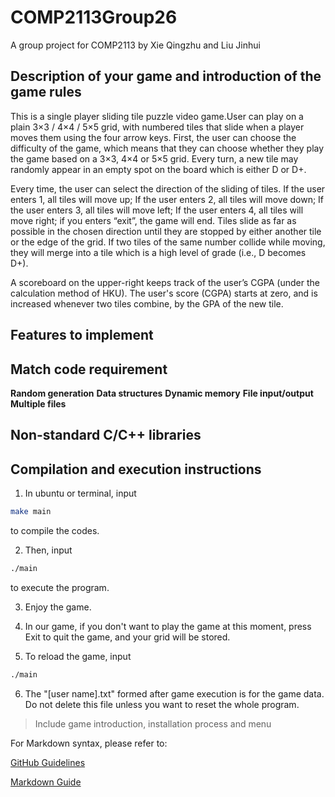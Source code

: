 # COMP2113Group26

A group project for COMP2113 by Xie Qingzhu and Liu Jinhui

## Description of your game and introduction of the game rules

This is a single player sliding tile puzzle video game.User can play on a plain 3×3 / 4×4 / 5×5 grid, with numbered tiles that slide when a player moves them using the four arrow keys. First, the user can choose the difficulty of the game, which means that they can choose whether they play the game based on a 3×3, 4×4 or 5×5 grid. Every turn, a new tile may randomly appear in an empty spot on the board which is either D or D+.

Every time, the user can select the direction of the sliding of tiles. If the user enters 1, all tiles will move up; If the user enters 2, all tiles will move down; If the user enters 3, all tiles will move left; If the user enters 4, all tiles will move right; if you enters “exit”, the game will end. Tiles slide as far as possible in the chosen direction until they are stopped by either another tile or the edge of the grid. If two tiles of the same number collide while moving, they will merge into a tile which is a high level of grade (i.e., D becomes D+). 

A scoreboard on the upper-right keeps track of the user’s CGPA (under the calculation method of HKU). The user's score (CGPA) starts at zero, and is increased whenever two tiles combine, by the GPA of the new tile. 

## Features to implement

## Match code requirement

**Random generation** 
**Data structures** 
**Dynamic memory** 
**File input/output** 
**Multiple files** 

## Non-standard C/C++ libraries

## Compilation and execution instructions
1. In ubuntu or terminal, input

```bash
make main
```

to compile the codes.

2. Then, input 

```bash
./main
```

to execute the program.

3. Enjoy the game.

4. In our game, if you don't want to play the game at this moment, press Exit to quit the game, and your grid will be stored. 

5. To reload the game, input

```bash
./main
```

6. The "[user name].txt" formed after game execution is for the game data. Do not delete this file unless you want to reset the whole program.




> Include game introduction, installation process and menu

For Markdown syntax, please refer to:

[GitHub Guidelines](https://docs.github.com/en/get-started/writing-on-github/getting-started-with-writing-and-formatting-on-github/basic-writing-and-formatting-syntax)

[Markdown Guide](https://www.markdownguide.org/)
